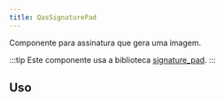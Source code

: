 ```yaml
---
title: QasSignaturePad
---
```


<div class="flex q-gutter-x-md">
  <doc-link title="Componente" name="QasBtn" to="/components/button" />
  <doc-link title="biblioteca" name="SignaturePad" href="https://github.com/szimek/signature_pad" />
</div>

Componente para assinatura que gera uma imagem.

<doc-api file="signature-pad/QasSignaturePad" name="QasSignaturePad" />

:::tip
Este componente usa a biblioteca [signature_pad](https://github.com/szimek/signature_pad).
:::

## Uso

<doc-example file="QasSignaturePad/Basic" title="Básico" />
<doc-example file="QasSignaturePad/Slot" title="Slot" />
